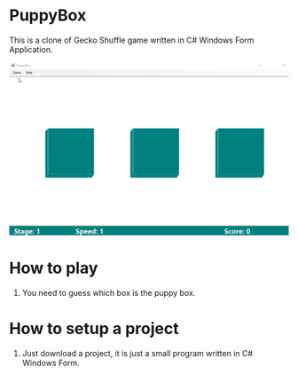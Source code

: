 # PuppyBox
This is a clone of Gecko Shuffle game written in C# Windows Form Application.

![Image Image](https://raw.githubusercontent.com/KDevZilla/Resource/main/PuppyBox_Animation01.gif)
# How to play
1. You need to guess which box is the puppy box.

# How to setup a project
1. Just download a project, it is just a small program written in C# Windows Form.
